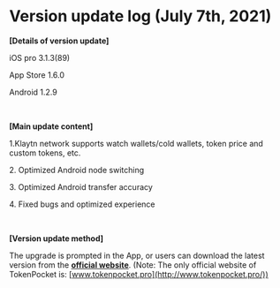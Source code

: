 # Version update log (July 7th, 2021)

**\[Details of version update]**&#x20;

iOS pro 3.1.3(89)&#x20;

App Store 1.6.0&#x20;

Android 1.2.9

‌

**\[Main update content]**&#x20;

1.Klaytn network supports watch wallets/cold wallets, token price and custom tokens, etc.

2\. Optimized Android node switching&#x20;

3\. Optimized Android transfer accuracy&#x20;

4\. Fixed bugs and optimized experience

‌

**\[Version update method]**&#x20;

The upgrade is prompted in the App, or users can download the latest version from the [**official website**](https://www.tokenpocket.pro/en/download/app). (Note: The only official website of TokenPocket is: [www.tokenpocket.pro](http://www.tokenpocket.pro/))

